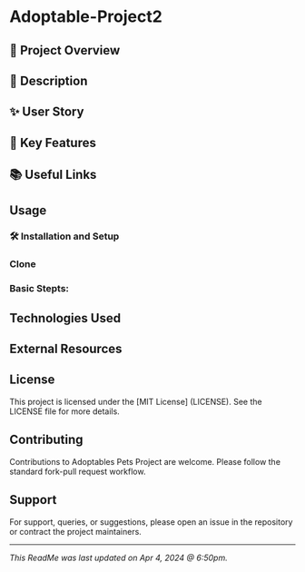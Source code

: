 # Adoptable-Project2

## 🌟 Project Overview

## 📝 Description 

## ✨ User Story 

## 🔗 Key Features

## 📚 Useful Links 

## Usage 

### 🛠️ Installation and Setup 

### Clone 

### Basic Stepts: 

## Technologies Used

## External Resources 

## License 
This project is licensed under the [MIT License] (LICENSE). See the LICENSE file for more details. 

## Contributing 
Contributions to Adoptables Pets Project are welcome. Please follow the standard fork-pull request workflow. 

## Support 
For support, queries, or suggestions, please open an issue in the repository or contract the project maintainers. 

---

*This ReadMe was last updated on Apr 4, 2024 @ 6:50pm.*

